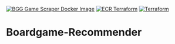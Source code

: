 [![BGG Game Scraper Docker Image](https://github.com/bionicle4365/Boardgame-Recommender/actions/workflows/scraper-docker-image.yml/badge.svg)](https://github.com/bionicle4365/Boardgame-Recommender/actions/workflows/scraper-docker-image.yml) [![ECR Terraform](https://github.com/bionicle4365/Boardgame-Recommender/actions/workflows/ecr_terraform.yml/badge.svg)](https://github.com/bionicle4365/Boardgame-Recommender/actions/workflows/ecr_terraform.yml) [![Terraform](https://github.com/bionicle4365/Boardgame-Recommender/actions/workflows/terraform.yml/badge.svg)](https://github.com/bionicle4365/Boardgame-Recommender/actions/workflows/terraform.yml)
# Boardgame-Recommender